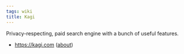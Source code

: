 ```yaml
---
tags: wiki
title: Kagi
---
```


Privacy-respecting, paid search engine with a bunch of useful features.

- https://kagi.com ([about](https://help.kagi.com/kagi/company/))
